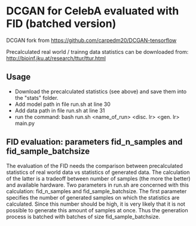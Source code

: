 # DCGAN for CelebA evaluated with FID (batched version)

DCGAN fork from https://github.com/carpedm20/DCGAN-tensorflow

Precalculated real world / trainng data statistics can be downloaded from:
http://bioinf.jku.at/research/ttur/ttur.html

## Usage
- Download the precalculated statistics (see above) and save them into the "stats" folder.
- Add model path in file run.sh at line 30
- Add data path in file run.sh at line 31
- run the command: bash run.sh <name_of_run> <disc. lr> <gen. lr> main.py

## FID evaluation: parameters fid_n_samples and fid_sample_batchsize
The evaluation of the FID needs the comparison between precalculated statistics of real world data vs statistics of generated data.
The calculation of the latter is a tradeoff between number of samples (the more the better) and available hardware. Two parameters
in run.sh are concerned with this calculation: fid_n_samples and fid_sample_batchsize. The first parameter specifies the number of
generated samples on which the statistics are calculated. Since this number should be high, it is very likely that it is not possible 
to generate this amount of samples at once. Thus the generation process is batched with batches of size fid_sample_batchsize. 
